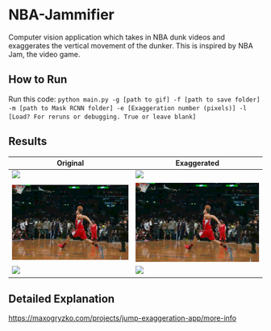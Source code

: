 # NBA-Jammifier
Computer vision application which takes in NBA dunk videos and exaggerates the vertical movement of the dunker. This is inspired by NBA Jam, the video game.


## How to Run
Run this code: `python main.py -g [path to gif] -f [path to save folder] -m [path to Mask RCNN folder] -e [Exaggeration number (pixels)] -l [Load? For reruns or debugging. True or leave blank]`

## Results
| Original                            | Exaggerated                       |
|-------------------------------------|-------------------------------------|
| ![](results/Positive1_original.gif) | ![](results/Positive1a.gif)         |
| ![](results/Positive2_original.gif) | ![](results/blake_dunk.gif)         |
| ![](results/Negative_original.gif)  | ![](results/Negative.gif)           |


## Detailed Explanation
https://maxogryzko.com/projects/jump-exaggeration-app/more-info
